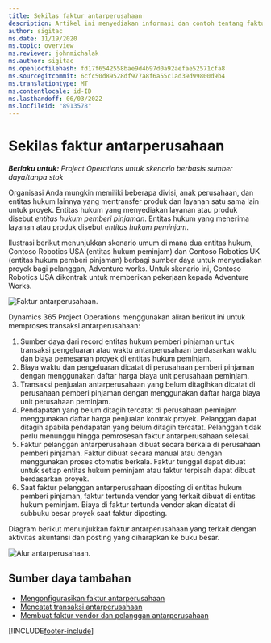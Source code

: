 ```yaml
---
title: Sekilas faktur antarperusahaan
description: Artikel ini menyediakan informasi dan contoh tentang faktur antarperusahaan untuk proyek.
author: sigitac
ms.date: 11/19/2020
ms.topic: overview
ms.reviewer: johnmichalak
ms.author: sigitac
ms.openlocfilehash: fd17f6542558bae9d4b97d0a92aefae52571cfa8
ms.sourcegitcommit: 6cfc50d89528df977a8f6a55c1ad39d99800d9b4
ms.translationtype: MT
ms.contentlocale: id-ID
ms.lasthandoff: 06/03/2022
ms.locfileid: "8913578"
---
```

# <a name="intercompany-invoicing-overview"></a>Sekilas faktur antarperusahaan

_**Berlaku untuk:** Project Operations untuk skenario berbasis sumber daya/tanpa stok_

Organisasi Anda mungkin memiliki beberapa divisi, anak perusahaan, dan entitas hukum lainnya yang mentransfer produk dan layanan satu sama lain untuk proyek. Entitas hukum yang menyediakan layanan atau produk disebut *entitas hukum pemberi pinjaman*. Entitas hukum yang menerima layanan atau produk disebut *entitas hukum peminjam*.

Ilustrasi berikut menunjukkan skenario umum di mana dua entitas hukum, Contoso Robotics USA (entitas hukum peminjam) dan Contoso Robotics UK (entitas hukum pemberi pinjaman) berbagi sumber daya untuk menyediakan proyek bagi pelanggan, Adventure works. Untuk skenario ini, Contoso Robotics USA dikontrak untuk memberikan pekerjaan kepada Adventure Works.

![Faktur antarperusahaan.](./media/IntercompanyScenario.png) 

Dynamics 365 Project Operations menggunakan aliran berikut ini untuk memproses transaksi antarperusahaan:

1. Sumber daya dari record entitas hukum pemberi pinjaman untuk transaksi pengeluaran atau waktu antarperusahaan berdasarkan waktu dan biaya pemesanan proyek di entitas hukum peminjam.
2. Biaya waktu dan pengeluaran dicatat di perusahaan pemberi pinjaman dengan menggunakan daftar harga biaya unit perusahaan peminjam.
3. Transaksi penjualan antarperusahaan yang belum ditagihkan dicatat di perusahaan pemberi pinjaman dengan menggunakan daftar harga biaya unit perusahaan peminjam.
4. Pendapatan yang belum ditagih tercatat di perusahaan peminjam menggunakan daftar harga penjualan kontrak proyek. Pelanggan dapat ditagih apabila pendapatan yang belum ditagih tercatat. Pelanggan tidak perlu menunggu hingga pemrosesan faktur antarperusahaan selesai.
5. Faktur pelanggan antarperusahaan dibuat secara berkala di perusahaan pemberi pinjaman. Faktur dibuat secara manual atau dengan menggunakan proses otomatis berkala. Faktur tunggal dapat dibuat untuk setiap entitas hukum peminjam atau faktur terpisah dapat dibuat berdasarkan proyek.
6. Saat faktur pelanggan antarperusahaan diposting di entitas hukum pemberi pinjaman, faktur tertunda vendor yang terkait dibuat di entitas hukum peminjam. Biaya di faktur tertunda vendor akan dicatat di subbuku besar proyek saat faktur diposting.

Diagram berikut menunjukkan faktur antarperusahaan yang terkait dengan aktivitas akuntansi dan posting yang diharapkan ke buku besar.

![Alur antarperusahaan.](./media/IntercompanyFlow.png)

## <a name="additional-resources"></a>Sumber daya tambahan

- [Mengonfigurasikan faktur antarperusahaan](configure-intercompany-invoicing.md)
- [Mencatat transaksi antarperusahaan](create-intercompany-transactions.md)
- [Membuat faktur vendor dan pelanggan antarperusahaan](create-intercompany-customer-vendor-invoices.md)


[!INCLUDE[footer-include](../includes/footer-banner.md)]